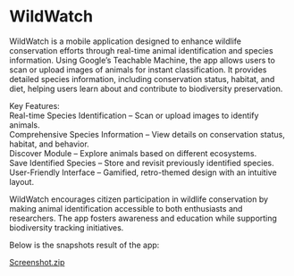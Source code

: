 # WildWatch

WildWatch is a mobile application designed to enhance wildlife conservation efforts through real-time animal identification and species information. Using Google’s Teachable Machine, the app allows users to scan or upload images of animals for instant classification. It provides detailed species information, including conservation status, habitat, and diet, helping users learn about and contribute to biodiversity preservation.

Key Features:<br />
Real-time Species Identification – Scan or upload images to identify animals.<br />
Comprehensive Species Information – View details on conservation status, habitat, and behavior.<br />
Discover Module – Explore animals based on different ecosystems.<br />
Save Identified Species – Store and revisit previously identified species.<br />
User-Friendly Interface – Gamified, retro-themed design with an intuitive layout.<br />

WildWatch encourages citizen participation in wildlife conservation by making animal identification accessible to both enthusiasts and researchers. The app fosters awareness and education while supporting biodiversity tracking initiatives.

Below is the snapshots result of the app:

[Screenshot.zip](https://github.com/user-attachments/files/18727723/Screenshot.zip)

